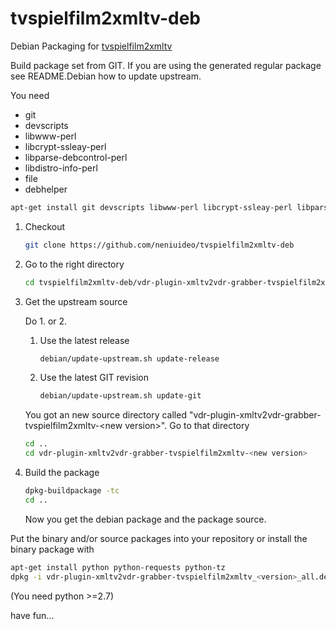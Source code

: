 tvspielfilm2xmltv-deb
=====================

Debian Packaging for [tvspielfilm2xmltv](https://github.com/chriszero/tvspielfilm2xmltv)

Build package set from GIT. If you are using the generated regular package see README.Debian how to update upstream.

You need
- git
- devscripts
- libwww-perl
- libcrypt-ssleay-perl
- libparse-debcontrol-perl
- libdistro-info-perl
- file
- debhelper

```bash
apt-get install git devscripts libwww-perl libcrypt-ssleay-perl libparse-debcontrol-perl libdistro-info-perl file debhelper
```

1. Checkout

    ```bash
    git clone https://github.com/neniuideo/tvspielfilm2xmltv-deb
    ```

2.  Go to the right directory

    ```bash
    cd tvspielfilm2xmltv-deb/vdr-plugin-xmltv2vdr-grabber-tvspielfilm2xmltv-0.0.0
    ```

3. Get the upstream source

   Do 1. or 2.

   1. Use the latest release

        ```bash
        debian/update-upstream.sh update-release
        ```

   2. Use the latest GIT revision

        ```bash
        debian/update-upstream.sh update-git
        ```

    You got an new source directory called "vdr-plugin-xmltv2vdr-grabber-tvspielfilm2xmltv-&lt;new version&gt;". Go to that directory

    ```bash
    cd ..
    cd vdr-plugin-xmltv2vdr-grabber-tvspielfilm2xmltv-<new version>
    ```

4. Build the package

    ```bash
    dpkg-buildpackage -tc
    cd ..
    ```

    Now you get the debian package and the package source.



Put the binary and/or source packages into your repository or install the binary package with
```bash
apt-get install python python-requests python-tz
dpkg -i vdr-plugin-xmltv2vdr-grabber-tvspielfilm2xmltv_<version>_all.deb
```
(You need python >=2.7)

have fun...
